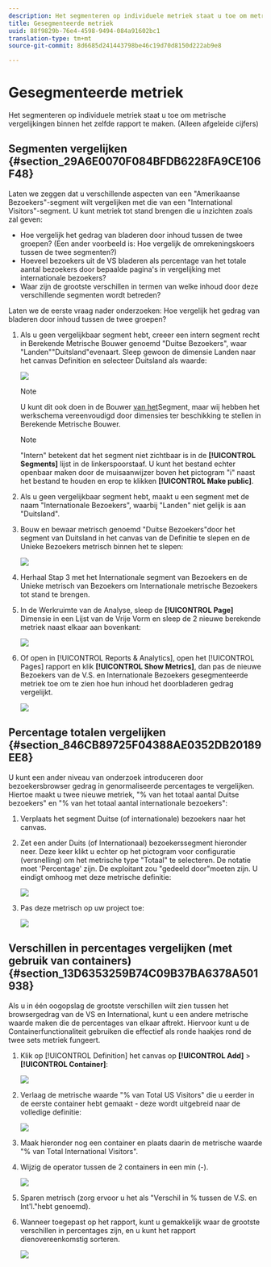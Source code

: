 ```yaml
---
description: Het segmenteren op individuele metriek staat u toe om metrische vergelijkingen binnen het zelfde rapport te maken. (Alleen afgeleide cijfers)
title: Gesegmenteerde metriek
uuid: 88f9829b-76e4-4598-9494-084a91602bc1
translation-type: tm+mt
source-git-commit: 8d6685d241443798be46c19d70d8150d222ab9e8

---
```



# Gesegmenteerde metriek

Het segmenteren op individuele metriek staat u toe om metrische vergelijkingen binnen het zelfde rapport te maken. (Alleen afgeleide cijfers)

## Segmenten vergelijken {#section_29A6E0070F084BFDB6228FA9CE106F48}

Laten we zeggen dat u verschillende aspecten van een &quot;Amerikaanse Bezoekers&quot;-segment wilt vergelijken met die van een &quot;International Visitors&quot;-segment. U kunt metriek tot stand brengen die u inzichten zoals zal geven:

* Hoe vergelijk het gedrag van bladeren door inhoud tussen de twee groepen? (Een ander voorbeeld is: Hoe vergelijk de omrekeningskoers tussen de twee segmenten?)
* Hoeveel bezoekers uit de VS bladeren als percentage van het totale aantal bezoekers door bepaalde pagina&#39;s in vergelijking met internationale bezoekers?
* Waar zijn de grootste verschillen in termen van welke inhoud door deze verschillende segmenten wordt betreden?

Laten we de eerste vraag nader onderzoeken: Hoe vergelijk het gedrag van bladeren door inhoud tussen de twee groepen?

1. Als u geen vergelijkbaar segment hebt, creeer een intern segment recht in Berekende Metrische Bouwer genoemd &quot;Duitse Bezoekers&quot;, waar &quot;Landen&quot;&quot;Duitsland&quot;evenaart. Sleep gewoon de dimensie Landen naar het canvas Definition en selecteer Duitsland als waarde:

   ![](assets/segment-from-dimension.png)

   >[!NOTE]
   >
   >U kunt dit ook doen in de Bouwer [van het](/help/components/c-segmentation/c-segmentation-workflow/seg-build.md)Segment, maar wij hebben het werkschema vereenvoudigd door dimensies ter beschikking te stellen in Berekende Metrische Bouwer.

   >[!NOTE]
   >
   >&quot;Intern&quot; betekent dat het segment niet zichtbaar is in de **[!UICONTROL Segments]** lijst in de linkerspoorstaaf. U kunt het bestand echter openbaar maken door de muisaanwijzer boven het pictogram &quot;i&quot; naast het bestand te houden en erop te klikken **[!UICONTROL Make public]**.

1. Als u geen vergelijkbaar segment hebt, maakt u een segment met de naam &quot;Internationale Bezoekers&quot;, waarbij &quot;Landen&quot; niet gelijk is aan &quot;Duitsland&quot;.
1. Bouw en bewaar metrisch genoemd &quot;Duitse Bezoekers&quot;door het segment van Duitsland in het canvas van de Definitie te slepen en de Unieke Bezoekers metrisch binnen het te slepen:

   ![](assets/german-visitors.png)

1. Herhaal Stap 3 met het Internationale segment van Bezoekers en de Unieke metrisch van Bezoekers om Internationale metrische Bezoekers tot stand te brengen.
1. In de Werkruimte van de Analyse, sleep de **[!UICONTROL Page]** Dimensie in een Lijst van de Vrije Vorm en sleep de 2 nieuwe berekende metriek naast elkaar aan bovenkant:

   ![](assets/workspace-pages.png)

1. Of open in [!UICONTROL Reports & Analytics], open het [!UICONTROL Pages] rapport en klik **[!UICONTROL Show Metrics]**, dan pas de nieuwe Bezoekers van de V.S. en Internationale Bezoekers gesegmenteerde metriek toe om te zien hoe hun inhoud het doorbladeren gedrag vergelijkt.

   ![](assets/pages-report.png)

## Percentage totalen vergelijken {#section_846CB89725F04388AE0352DB20189EE8}

U kunt een ander niveau van onderzoek introduceren door bezoekersbrowser gedrag in genormaliseerde percentages te vergelijken. Hiertoe maakt u twee nieuwe metriek, &quot;% van het totaal aantal Duitse bezoekers&quot; en &quot;% van het totaal aantal internationale bezoekers&quot;:

1. Verplaats het segment Duitse (of internationale) bezoekers naar het canvas.
1. Zet een ander Duits (of Internationaal) bezoekerssegment hieronder neer. Deze keer klikt u echter op het pictogram voor configuratie (versnelling) om het metrische type &quot;Totaal&quot; te selecteren. De notatie moet &#39;Percentage&#39; zijn. De exploitant zou &quot;gedeeld door&quot;moeten zijn. U eindigt omhoog met deze metrische definitie:

   ![](assets/cm_metric_total.png)

1. Pas deze metrisch op uw project toe:

   ![](assets/cm_percent_total.png)

## Verschillen in percentages vergelijken (met gebruik van containers) {#section_13D6353259B74C09B37BA6378A501938}

Als u in één oogopslag de grootste verschillen wilt zien tussen het browsergedrag van de VS en International, kunt u een andere metrische waarde maken die de percentages van elkaar aftrekt. Hiervoor kunt u de Containerfunctionaliteit gebruiken die effectief als ronde haakjes rond de twee sets metriek fungeert.

1. Klik op [!UICONTROL Definition] het canvas op **[!UICONTROL Add]** > **[!UICONTROL Container]**:

   ![](assets/cm_add_container.png)

1. Verlaag de metrische waarde &quot;% van Total US Visitors&quot; die u eerder in de eerste container hebt gemaakt - deze wordt uitgebreid naar de volledige definitie:

   ![](assets/cm_container_us.png)

1. Maak hieronder nog een container en plaats daarin de metrische waarde &quot;% van Total International Visitors&quot;.
1. Wijzig de operator tussen de 2 containers in een min (-).

   ![](assets/cm_container_intl.png)

1. Sparen metrisch (zorg ervoor u het als &quot;Verschil in % tussen de V.S. en Int&#39;l.&quot;hebt genoemd).
1. Wanneer toegepast op het rapport, kunt u gemakkelijk waar de grootste verschillen in percentages zijn, en u kunt het rapport dienovereenkomstig sorteren.

   ![](assets/cm_diff_percent.png)

